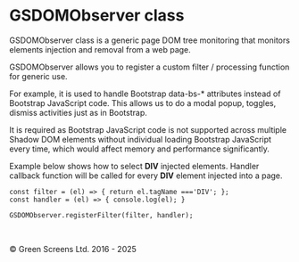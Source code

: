 # GSDOMObserver class

GSDOMObserver class is a generic page DOM tree monitoring that monitors elements injection and removal from a web page.
 
GSDOMObserver allows you to register a custom filter / processing function for generic use.
 
For example, it is used to handle Bootstrap data-bs-* attributes instead of Bootstrap JavaScript code.
This allows us to do a modal popup, toggles, dismiss activities just as in Bootstrap.
 
It is required as Bootstrap JavaScript code is not supported across multiple Shadow DOM elements without individual loading Bootstrap JavaScript every time, which would affect memory and performance significantly.
 
Example below shows how to select **DIV** injected elements. Handler callback function will be called for every **DIV** element injected into a page.

```
const filter = (el) => { return el.tagName ==='DIV'; };
const handler = (el) => { console.log(el); }

GSDOMObserver.registerFilter(filter, handler);
```

<br>

&copy; Green Screens Ltd. 2016 - 2025
